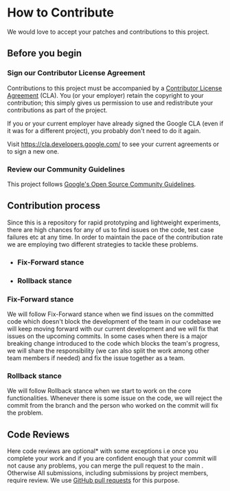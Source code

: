 # How to Contribute

We would love to accept your patches and contributions to this project.

## Before you begin

### Sign our Contributor License Agreement

Contributions to this project must be accompanied by a
[Contributor License Agreement](https://cla.developers.google.com/about) (CLA).
You (or your employer) retain the copyright to your contribution; this simply
gives us permission to use and redistribute your contributions as part of the
project.

If you or your current employer have already signed the Google CLA (even if it
was for a different project), you probably don't need to do it again.

Visit <https://cla.developers.google.com/> to see your current agreements or to
sign a new one.

### Review our Community Guidelines

This project follows [Google's Open Source Community
Guidelines](https://opensource.google/conduct/).

## Contribution process

Since this is a repository for rapid prototyping and lightweight experiments, there are high chances for any of us to find issues on the code, test case failures etc at any time. In order to maintain the pace of the contribution rate we are employing two different strategies to tackle these problems.

-	### Fix-Forward stance
-	### Rollback stance

### Fix-Forward stance

We will follow Fix-Forward stance  when we find issues on the committed code which doesn't block the development of the team in our codebase we will keep moving forward with our current development and we will fix that issues on the upcoming commits.
In some cases when there is a major breaking change introduced to the code which blocks the team's progress, we will share the responsibility (we can also split the work among other team members if needed) and fix the issue together as a team.

### Rollback stance

We will follow Rollback stance when we start to work on the core functionalities. Whenever there is some issue on the code, we will reject the commit from the branch and the person who worked on the commit will fix the problem. 

## Code Reviews

Here code reviews are optional* with some exceptions i.e once you complete your work and if you are confident enough that your commit will not cause any problems, you can merge the pull request to the main . Otherwise All submissions, including submissions by project members, require review. We use [GitHub pull requests](https://docs.github.com/articles/about-pull-requests) for this purpose.
